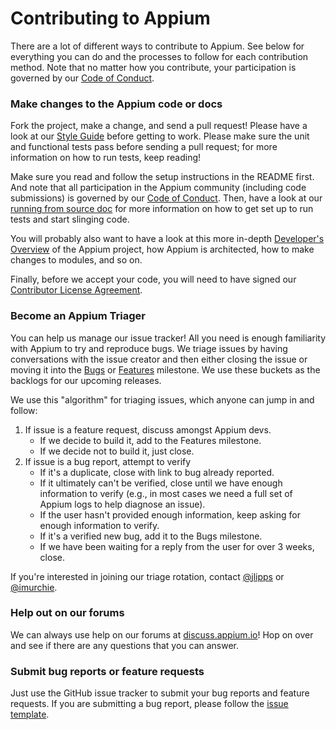 # Contributing to Appium

There are a lot of different ways to contribute to Appium. See below for
everything you can do and the processes to follow for each contribution method.
Note that no matter how you contribute, your participation is governed by our
[Code of Conduct](CONDUCT.md).

### Make changes to the Appium code or docs

Fork the project, make a change, and send a pull request! Please have a look at
our [Style Guide](/docs/en/contributing-to-appium/style-guide-2.0.md) before
getting to work.  Please make sure the unit and functional tests pass before
sending a pull request; for more information on how to run tests, keep reading!

Make sure you read and follow the setup instructions in the README first. And note
that all participation in the Appium community (including code submissions) is
governed by our [Code of Conduct](CONDUCT.md). Then, have a look at our
[running from source doc](/docs/en/contributing-to-appium/appium-from-source.md) for more
information on how to get set up to run tests and start slinging code.

You will probably also want to have a look at this more in-depth [Developer's
Overview](/docs/en/contributing-to-appium/developers-overview.md) of the Appium
project, how Appium is architected, how to make changes to modules, and so on.

Finally, before we accept your code, you will need to have signed our
[Contributor License
Agreement](https://cla.js.foundation/appium/appium).

### Become an Appium Triager

You can help us manage our issue tracker! All you need is enough familiarity
with Appium to try and reproduce bugs. We triage issues by having conversations
with the issue creator and then either closing the issue or moving it into the
[Bugs](https://github.com/appium/appium/milestones/Bugs) or
[Features](https://github.com/appium/appium/milestones/Features) milestone. We
use these buckets as the backlogs for our upcoming releases.

We use this "algorithm" for triaging issues, which anyone can jump in and follow:

1. If issue is a feature request, discuss amongst Appium devs.
    * If we decide to build it, add to the Features milestone.
    * If we decide not to build it, just close.
2. If issue is a bug report, attempt to verify
    * If it's a duplicate, close with link to bug already reported.
    * If it ultimately can't be verified, close until we have enough information to verify (e.g., in most cases we need a full set of Appium logs to help diagnose an issue).
    * If the user hasn't provided enough information, keep asking for enough information to verify.
    * If it's a verified new bug, add it to the Bugs milestone.
    * If we have been waiting for a reply from the user for over 3 weeks, close.

If you're interested in joining our triage rotation, contact
[@jlipps](https://github.com/jlipps) or
[@imurchie](https://github.com/imurchie).

### Help out on our forums

We can always use help on our forums at
[discuss.appium.io](https://discuss.appium.io)! Hop on over and see if there
are any questions that you can answer.

### Submit bug reports or feature requests

Just use the GitHub issue tracker to submit your bug reports and feature
requests. If you are submitting a bug report, please follow the [issue template](https://github.com/appium/appium/issues/new).

